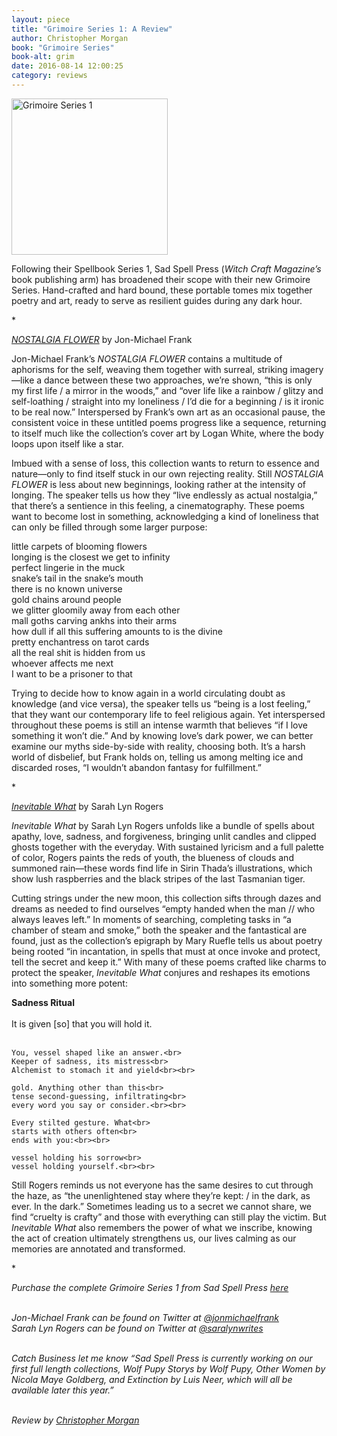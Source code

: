 ```yaml
---
layout: piece
title: "Grimoire Series 1: A Review"
author: Christopher Morgan
book: "Grimoire Series"
book-alt: grim
date: 2016-08-14 12:00:25
category: reviews
---
```




<img alt="Grimoire Series 1" class="inline_image" src="../reviews/grim.png" style="width:250px;height:250px" />

<p>Following their Spellbook Series 1, Sad Spell Press (<i>Witch Craft Magazine’s</i> book publishing arm) has broadened their scope with their new Grimoire Series. Hand-crafted and hard bound, these portable tomes mix together poetry and art, ready to serve as resilient guides during any dark hour.</p>
<p class="center">*</p>
<p class="center"><i><a href="http://www.witchcraftmag.com/shop/nostalgia-flower-by-jon-michael-frank">NOSTALGIA FLOWER</a></i> by Jon-Michael Frank</p>
<p>Jon-Michael Frank’s <i>NOSTALGIA FLOWER</i> contains a multitude of aphorisms for the self, weaving them together with surreal, striking imagery—like a dance between these two approaches, we’re shown, “this is only my first life / a mirror in the woods,” and “over life like a rainbow / glitzy and self-loathing / straight into my loneliness / I’d die for a beginning / is it ironic to be real now.” Interspersed by Frank’s own art as an occasional pause, the consistent voice in these untitled poems progress like a sequence, returning to itself much like the collection’s cover art by Logan White, where the body loops upon itself like a star.</p>
<p>Imbued with a sense of loss, this collection wants to return to essence and nature—only to find itself stuck in our own rejecting reality. Still <i>NOSTALGIA FLOWER</i> is less about new beginnings, looking rather at the intensity of longing. The speaker tells us how they “live endlessly as actual nostalgia,” that there’s a sentience in this feeling, a cinematography. These poems want to become lost in something, acknowledging a kind of loneliness that can only be filled through some larger purpose:</p>
<p><div class="inline_poem">
	little carpets of blooming flowers<br>
	longing is the closest we get to infinity<br>
	perfect lingerie in the muck<br>
	snake’s tail in the snake’s mouth<br>
	there is no known universe<br>
	gold chains around people<br>
	we glitter gloomily away from each other<br>
	mall goths carving ankhs into their arms<br>
	how dull if all this suffering amounts to is the divine<br>
	pretty enchantress on tarot cards<br>
	all the real shit is hidden from us<br>
	whoever affects me next<br>
	I want to be a prisoner to that<br>
</div></p>
<p>Trying to decide how to know again in a world circulating doubt as knowledge (and vice versa), the speaker tells us “being is a lost feeling,” that they want our contemporary life to feel religious again. Yet interspersed throughout these poems is still an intense warmth that believes “if I love something it won’t die.” And by knowing love’s dark power, we can better examine our myths side-by-side with reality, choosing both. It’s a harsh world of disbelief, but Frank holds on, telling us among melting ice and discarded roses, “I wouldn’t abandon fantasy for fulfillment.”</p>
<p class="center">*</p>
<p class="center"><i><a href="http://www.witchcraftmag.com/shop/inevitable-what-by-sarah-lyn-rogers">Inevitable What</a></i> by Sarah Lyn Rogers</p>

<p><i>Inevitable What</i> by Sarah Lyn Rogers unfolds like a bundle of spells about apathy, love, sadness, and forgiveness, bringing unlit candles and clipped ghosts together with the everyday. With sustained lyricism and a full palette of color, Rogers paints the reds of youth, the blueness of clouds and summoned rain—these words find life in Sirin Thada’s illustrations, which show lush raspberries and the black stripes of the last Tasmanian tiger.</p>
<p>Cutting strings under the new moon, this collection sifts through dazes and dreams as needed to find ourselves “empty handed when the man // who always leaves left.” In moments of searching, completing tasks in “a chamber of steam and smoke,” both the speaker and the fantastical are found, just as the collection’s epigraph by Mary Ruefle tells us about poetry being rooted “in incantation, in spells that must at once invoke and protect, tell the secret and keep it.” With many of these poems crafted like charms to protect the speaker, <i>Inevitable What</i> conjures and reshapes its emotions into something more potent:</p>

<div class="inline_poem"><b>Sadness Ritual</b><br><br>
	It is given [so] that you will hold it.<br><br>

	You, vessel shaped like an answer.<br>
	Keeper of sadness, its mistress<br>
	Alchemist to stomach it and yield<br><br>

	gold. Anything other than this<br>
	tense second-guessing, infiltrating<br>
	every word you say or consider.<br><br>

	Every stilted gesture. What<br>
	starts with others often<br>
	ends with you:<br><br>

	vessel holding his sorrow<br>
	vessel holding yourself.<br><br>
</div>
<p>Still Rogers reminds us not everyone has the same desires to cut through the haze, as “the unenlightened stay where they’re kept: / in the dark, as ever. In the dark.” Sometimes leading us to a secret we cannot share, we find “cruelty is crafty” and those with everything can still play the victim. But <i>Inevitable What</i> also remembers the power of what we inscribe, knowing the act of creation ultimately strengthens us, our lives calming as our memories are annotated and transformed.
</p>
<p class="center">*</p>

<p><i>Purchase the complete Grimoire Series 1 from Sad Spell Press <a href="http://www.witchcraftmag.com/shop/grimoire-series-1">here</a><br><br>

Jon-Michael Frank can be found on Twitter at <a href="https://twitter.com/jonmichaelfrank">@jonmichaelfrank</a><br>
Sarah Lyn Rogers can be found on Twitter at <a href="https://twitter.com/sarahlynwrites">@saralynwrites</a><br><br>

Catch Business let me know “Sad Spell Press is currently working on our first full length collections, Wolf Pupy Storys by Wolf Pupy, Other Women by Nicola Maye Goldberg, and Extinction by Luis Neer, which will all be available later this year.”<br><br>

Review by <a href="andlohespoke.tumblr.com">Christopher Morgan</a></i></p>
